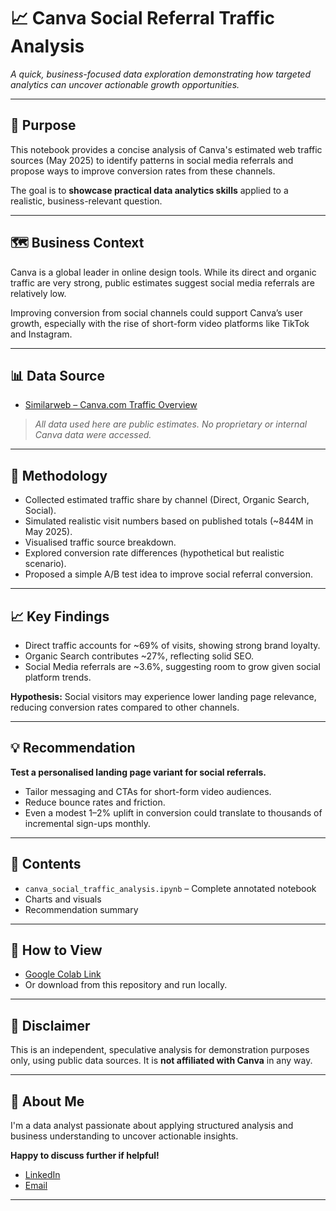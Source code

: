 # 📈 Canva Social Referral Traffic Analysis

_A quick, business-focused data exploration demonstrating how targeted analytics can uncover actionable growth opportunities._

---

## 🎯 Purpose

This notebook provides a concise analysis of Canva's estimated web traffic sources (May 2025) to identify patterns in social media referrals and propose ways to improve conversion rates from these channels.

The goal is to **showcase practical data analytics skills** applied to a realistic, business-relevant question.

---

## 🗺️ Business Context

Canva is a global leader in online design tools. While its direct and organic traffic are very strong, public estimates suggest social media referrals are relatively low.

Improving conversion from social channels could support Canva’s user growth, especially with the rise of short-form video platforms like TikTok and Instagram.

---

## 📊 Data Source

- [Similarweb – Canva.com Traffic Overview](https://www.similarweb.com/website/canva.com/)

> *All data used here are public estimates. No proprietary or internal Canva data were accessed.*

---

## 🧭 Methodology

- Collected estimated traffic share by channel (Direct, Organic Search, Social).
- Simulated realistic visit numbers based on published totals (~844M in May 2025).
- Visualised traffic source breakdown.
- Explored conversion rate differences (hypothetical but realistic scenario).
- Proposed a simple A/B test idea to improve social referral conversion.

---

## 📈 Key Findings

- Direct traffic accounts for ~69% of visits, showing strong brand loyalty.
- Organic Search contributes ~27%, reflecting solid SEO.
- Social Media referrals are ~3.6%, suggesting room to grow given social platform trends.

**Hypothesis:** Social visitors may experience lower landing page relevance, reducing conversion rates compared to other channels.

---

## 💡 Recommendation

**Test a personalised landing page variant for social referrals.**

- Tailor messaging and CTAs for short-form video audiences.
- Reduce bounce rates and friction.
- Even a modest 1–2% uplift in conversion could translate to thousands of incremental sign-ups monthly.

---

## 📂 Contents

- `canva_social_traffic_analysis.ipynb` – Complete annotated notebook
- Charts and visuals
- Recommendation summary

---

## 🚀 How to View

- [Google Colab Link](YOUR-COLAB-LINK-HERE)
- Or download from this repository and run locally.

---

## 📜 Disclaimer

This is an independent, speculative analysis for demonstration purposes only, using public data sources. It is **not affiliated with Canva** in any way.

---

## 🙏 About Me

I'm a data analyst passionate about applying structured analysis and business understanding to uncover actionable insights.

**Happy to discuss further if helpful!**

- [LinkedIn](https://www.linkedin.com/in/s-harish-krishnan/)
- [Email](haricap273@gmail.com)
---

